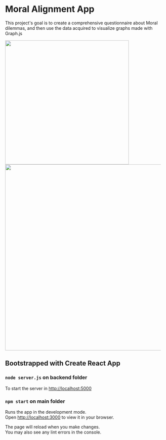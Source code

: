 # Moral Alignment App
This project's goal is to create a comprehensive questionnaire about Moral dilemmas,
and then use the data acquired to visualize graphs made with Graph.js

<img src="https://github.com/user-attachments/assets/7d3bb71a-f8d4-4730-9403-223effc3f799" width="400" > <img src="https://github.com/user-attachments/assets/69887a29-1242-4897-91ec-5b1855951593" width="600" >

## Bootstrapped with Create React App
### `node server.js` on backend folder
To start the server in [http://localhost:5000](http://localhost:5000)

### `npm start` on main folder
Runs the app in the development mode.\
Open [http://localhost:3000](http://localhost:3000) to view it in your browser.

The page will reload when you make changes.\
You may also see any lint errors in the console.
